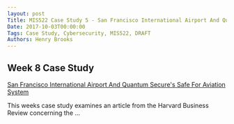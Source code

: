 ```yaml
---
layout: post
Title: MIS522 Case Study 5 - San Francisco International Airport And Quantum Secure's Safe For Aviation System
Date: 2017-10-03T00:00:00
Tags: Case Study, Cybersecurity, MIS522, DRAFT
Authors: Henry Brooks
---
```

	
Week 8 Case Study
---

[San Francisco International Airport And Quantum Secure's Safe For Aviation System](https://hbr.org/product/san-francisco-international-airport-and-quantum-secure-s-safe-for-aviation-system-spanish-version/KEL954-PDF-SPA)

This weeks case study examines an article from the Harvard Business Review concerning the ...
